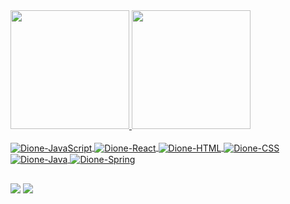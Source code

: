 

<div>
  <a href="https://github.com/DioneDev">
  <img height="190em" src="https://github-readme-stats.vercel.app/api?username=DioneDev&show_icons=true&theme=chartreuse-dark&include_all_commits=true&count_private=true"/>
  <img height="190em" src="https://github-readme-stats.vercel.app/api/top-langs/?username=DioneDev&layout=compact&langs_count=7&theme=chartreuse-dark"/>
</div>
  
<div style="display: inline_block"><br>
  <img align="center" alt="Dione-JavaScript" src="https://img.icons8.com/nolan/54/javascript.png"/>
  <img align="center" alt="Dione-React" src="https://img.icons8.com/color/45/000000/react-native.png"/>
  <img align="center" alt="Dione-HTML" src="https://img.icons8.com/color/50/000000/html-5--v1.png"/>
  <img align="center" alt="Dione-CSS" src="https://img.icons8.com/color/48/000000/css3.png"/>
  <img align="center" alt="Dione-Java" src="https://img.icons8.com/color/54/000000/java-coffee-cup-logo--v1.png"/>
  <img align="center" alt="Dione-Spring" src="https://img.icons8.com/color/48/000000/spring-logo.png"/>    
</div>
  
## 
  
<div>
  <a href="https://www.instagram.com/dione.dev" target="_blank"><img src="https://img.shields.io/badge/-Instagram-%23E4405F?style=for-the-badge&logo=instagram&logoColor=white"     target="_blank"></a>
  <a href="https://www.linkedin.com/in/dionedev" target="_blank"><img src="https://img.shields.io/badge/-LinkedIn-%230077B5?style=for-the-badge&logo=linkedin&logoColor=white"     target="_blank"></a> 
 </div>
